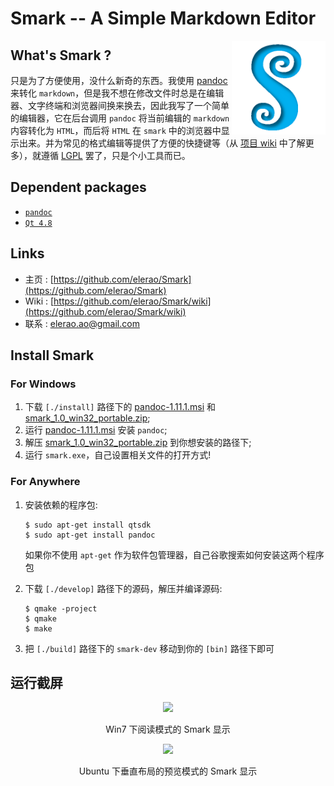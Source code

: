 # Smark -- A Simple Markdown Editor

<p><img align="right" src="./doc/file/logo.png" width="150"></p>

## What's Smark ?

只是为了方便使用，没什么新奇的东西。我使用 [pandoc](http://johnmacfarlane.net/pandoc/) 来转化 `markdown`，但是我不想在修改文件时总是在编辑器、文字终端和浏览器间换来换去，因此我写了一个简单的编辑器，它在后台调用 `pandoc` 将当前编辑的 `markdown` 内容转化为 `HTML`，而后将 `HTML` 在 `smark` 中的浏览器中显示出来。并为常见的格式编辑等提供了方便的快捷键等（从 [项目 wiki](https://github.com/elerao/Smark/wiki) 中了解更多），就遵循 [LGPL](http://www.gnu.org/copyleft/gpl.html) 罢了，只是个小工具而已。

## Dependent packages

 + [`pandoc`](http://johnmacfarlane.net/pandoc/)
 + [`Qt 4.8`](http://qt-project.org/)
  
## Links

 + 主页 : [https://github.com/elerao/Smark](https://github.com/elerao/Smark)
 + Wiki : [https://github.com/elerao/Smark/wiki](https://github.com/elerao/Smark/wiki)
 + 联系 : [elerao.ao@gmail.com](elerao.ao@gmail.com)

## Install Smark

### For Windows

 1. 下载 `[./install]` 路径下的 [pandoc-1.11.1.msi](./pandoc-1.11.1.msi) 和 [smark_1.0_win32_portable.zip](./smark_1.0_win32_portable.zip);
 2. 运行 [pandoc-1.11.1.msi](./pandoc-1.11.1.msi) 安装 `pandoc`;
 2. 解压 [smark_1.0_win32_portable.zip](./smark_1.0_win32_portable.zip) 到你想安装的路径下;
 3. 运行 `smark.exe`，自己设置相关文件的打开方式!

### For Anywhere

 1. 安装依赖的程序包:

        $ sudo apt-get install qtsdk
        $ sudo apt-get install pandoc

    如果你不使用 `apt-get` 作为软件包管理器，自己谷歌搜索如何安装这两个程序包

 2. 下载 `[./develop]` 路径下的源码，解压并编译源码:

        $ qmake -project
        $ qmake
        $ make

 3. 把 `[./build]` 路径下的 `smark-dev` 移动到你的 `[bin]` 路径下即可

## 运行截屏

<p align="center">
    <img src="https://raw.github.com/elerao/Smark/master/doc/file/win7-readme-read-mode.png" width="80%">
    <p align="center">Win7 下阅读模式的 Smark 显示</p>
</p>

<p align="center">
    <img src="https://raw.github.com/elerao/Smark/master/doc/file/ubuntu-readme-preview-ver-mode.png" width="80%">
    <p align="center">Ubuntu  下垂直布局的预览模式的 Smark 显示</p>
</p>
 
